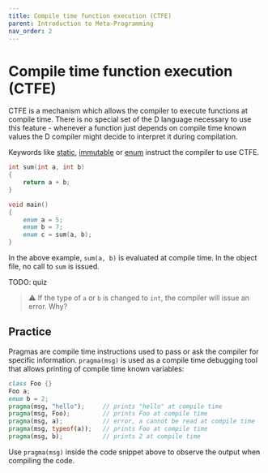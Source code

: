 ```yaml
---
title: Compile time function execution (CTFE)
parent: Introduction to Meta-Programming
nav_order: 2
---
```


# Compile time function execution (CTFE)

CTFE is a mechanism which allows the compiler to execute functions at compile time.
There is no special set of the D language necessary to use this feature - whenever a function just depends on compile time known values the D compiler might decide to interpret it during compilation.

Keywords like [static](https://dlang.org/spec/attribute.html#static), [ immutable](https://dlang.org/spec/attribute.html#immutable) or [enum](https://dlang.org/spec/enum.html#manifest_constants) instruct the compiler to use CTFE.

```d
int sum(int a, int b)
{
    return a + b;
}

void main()
{
    enum a = 5;
    enum b = 7;
    enum c = sum(a, b);
}
```

In the above example, `sum(a, b)` is evaluated at compile time.
In the object file, no call to `sum` is issued.

TODO: quiz
> :warning: If the type of `a` or `b` is changed to `int`, the compiler will issue an error. Why?

## Practice

Pragmas are compile time instructions used to pass or ask the compiler for specific information.
`pragma(msg)` is used as a compile time debugging tool that allows printing of compile time known variables:

```d
class Foo {}
Foo a;
enum b = 2;
pragma(msg, "hello");     // prints "hello" at compile time
pragma(msg, Foo);         // prints Foo at compile time
pragma(msg, a);           // error, a cannot be read at compile time
pragma(msg, typeof(a));   // prints Foo at compile time
pragma(msg, b);           // prints 2 at compile time
```

Use `pragma(msg)` inside the code snippet above to observe the output when compiling the code.
